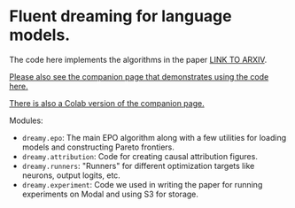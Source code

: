 # Fluent dreaming for language models.

The code here implements the algorithms in the paper [LINK TO ARXIV](http://arxiv).

[Please also see the companion page that demonstrates using the code here.](https://confirmlabs.org/posts/dreamy.html)

[There is also a Colab version of the companion page.](https://colab.research.google.com/drive/1B0dM7du91BUkT7tSICXjKL7lrBAEdSa-?usp=sharing)

Modules:
- `dreamy.epo`: The main EPO algorithm along with a few utilities for loading models and constructing Pareto frontiers.
- `dreamy.attribution`: Code for creating causal attribution figures.
- `dreamy.runners`: "Runners" for different optimization targets like neurons, output logits, etc.
- `dreamy.experiment`: Code we used in writing the paper for running experiments on Modal and using S3 for storage.
